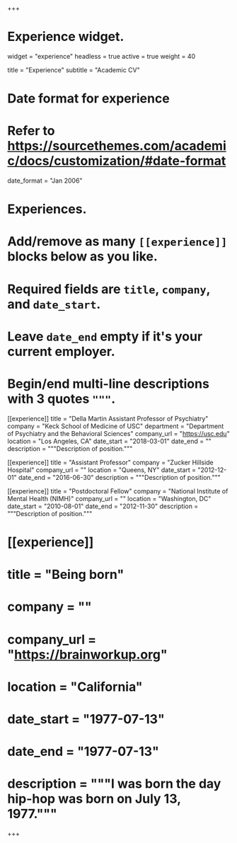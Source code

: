 +++
# Experience widget.
widget = "experience"
headless = true
active = true
weight = 40

title = "Experience"
subtitle = "Academic CV"

# Date format for experience
#   Refer to https://sourcethemes.com/academic/docs/customization/#date-format
date_format = "Jan 2006"

# Experiences.
#   Add/remove as many `[[experience]]` blocks below as you like.
#   Required fields are `title`, `company`, and `date_start`.
#   Leave `date_end` empty if it's your current employer.
#   Begin/end multi-line descriptions with 3 quotes `"""`.
[[experience]]
  title = "Della Martin Assistant Professor of Psychiatry"
  company = "Keck School of Medicine of USC"
  department = "Department of Psychiatry and the Behavioral Sciences"
  company_url = "https://usc.edu"
  location = "Los Angeles, CA"
  date_start = "2018-03-01"
  date_end = ""
  description = """Description of position."""

[[experience]]
  title = "Assistant Professor"
  company = "Zucker Hillside Hospital"
  company_url = ""
  location = "Queens, NY"
  date_start = "2012-12-01"
  date_end = "2016-06-30"
  description = """Description of position."""

[[experience]]
  title = "Postdoctoral Fellow"
  company = "National Institute of Mental Health (NIMH)"
  company_url = ""
  location = "Washington, DC"
  date_start = "2010-08-01"
  date_end = "2012-11-30"
  description = """Description of position."""

# [[experience]]
 # title = "Being born"
 # company = ""
 # company_url = "https://brainworkup.org"
 # location = "California"
 # date_start = "1977-07-13"
 # date_end = "1977-07-13"
 # description = """I was born the day hip-hop was born on July 13, 1977."""

+++
